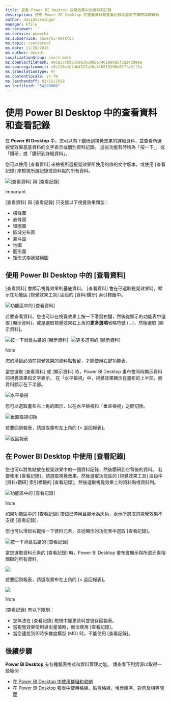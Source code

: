 ```yaml
---
title: 查看 Power BI Desktop 視覺效果中的資料和記錄
description: 使用 Power BI Desktop 的查看資料和查看記錄功能向下鑽研詳細資料
author: davidiseminger
manager: kfile
ms.reviewer: ''
ms.service: powerbi
ms.subservice: powerbi-desktop
ms.topic: conceptual
ms.date: 11/28/2018
ms.author: davidi
LocalizationGroup: Learn more
ms.openlocfilehash: 495a33cbb8359a366008b7401988a5f2a24d09ee
ms.sourcegitcommit: c8c126c1b2ab4527a16a4fb8f5208e0f7fa5ff5a
ms.translationtype: HT
ms.contentlocale: zh-TW
ms.lasthandoff: 01/15/2019
ms.locfileid: "54289000"
---
```

# <a name="use-see-data-and-see-records-in-power-bi-desktop"></a>使用 Power BI Desktop 中的查看資料和查看記錄
在 **Power BI Desktop** 中，您可以向下鑽研到視覺效果的詳細資料，並查看所選視覺效果基底資料的文字表示或個別資料記錄。 這些功能有時稱為「按一下」，或「鑽研」或「鑽研到詳細資料」。

您可以使用 [查看資料] 來檢視所選視覺效果所使用的值的文字版本，或使用 [查看記錄] 來檢視所選記錄或資料點的所有資料。 

![[查看資料] 與 [查看記錄]](media/desktop-see-data-see-records/see-data-record.png)

>[!IMPORTANT]
>[查看資料] 與 [查看記錄] 只支援以下視覺效果類型：
>  - 橫條圖
>  - 直條圖
>  - 環圈圖
>  - 區域分布圖
>  - 漏斗圖
>  - 地圖
>  - 圓形圖
>  - 矩形式樹狀結構圖

## <a name="use-see-data-in-power-bi-desktop"></a>使用 Power BI Desktop 中的 [查看資料]

[查看資料] 會顯示視覺效果的基底資料。 [查看資料] 會在已選取視覺效果時，顯示在功能區 [視覺效果工具] 區段的 [資料/鑽研] 索引標籤中。

![功能區中的 [查看資料]](media/desktop-see-data-see-records/see-data1.png)

若要查看資料，您也可以在視覺效果上按一下滑鼠右鍵，然後從顯示的功能表中選取 [顯示資料]，或是選取視覺效果右上角的**更多選項**省略符號 (...)，然後選取 [顯示資料]。

![按一下滑鼠右鍵的 [顯示資料]](media/desktop-see-data-see-records/see-data2.png)&nbsp;&nbsp;![更多選項的 [顯示資料]](media/desktop-see-data-see-records/see-data3.png)

> [!NOTE]
> 您的滑鼠必須在視覺效果的資料點暫留，才能使用右鍵功能表。

當您選取 [查看資料] 或 [顯示資料] 時，Power BI Desktop 畫布會同時顯示資料的視覺效果和文字表示。 在「水平檢視」中，視覺效果顯示在畫布的上半部，而資料顯示在下半部。 

![水平檢視](media/desktop-see-data-see-records/see-data4a.png)

您可以選取畫布右上角的圖示，以在水平檢視和「垂直檢視」之間切換。

![垂直檢視切換](media/desktop-see-data-see-records/see-data4.png)

若要回到報表，請選取畫布左上角的 [< 返回報表]。

![返回報表](media/desktop-see-data-see-records/see-data5.png)

## <a name="use-see-records-in-power-bi-desktop"></a>在 Power BI Desktop 中使用 [查看記錄]

您也可以將焦點放在視覺效果中的一個資料記錄，然後鑽研到它背後的資料。 若要使用 [查看記錄]，請選取視覺效果，然後選取功能區的 [視覺效果工具] 區段中 [資料/鑽研] 索引標籤的 [查看記錄]，然後選取視覺效果上的資料點或資料列。 

![功能區中的 [查看記錄]](media/desktop-see-data-see-records/see-record1.png)

> [!NOTE]
> 如果功能區中的 [查看記錄] 按鈕已停用且顯示為灰色，表示所選取的視覺效果不支援 [查看記錄]。

您也可以滑鼠右鍵按一下資料元素，並從顯示的功能表中選取 [查看記錄]。

![按一下滑鼠右鍵的 [查看記錄]](media/desktop-see-data-see-records/see-record2.png)

當您選取資料元素的 [查看記錄] 時，Power BI Desktop 畫布會顯示與所選元素相關聯的所有資料。 

![](media/desktop-see-data-see-records/see-record3.png)

若要回到報表，請選取畫布左上角的 [< 返回報表]。

![](media/desktop-see-data-see-records/see-record4.png)

> [!NOTE]
>[查看記錄] 有以下限制：
> - 您無法在 [查看記錄] 檢視中變更資料並儲存回報表。
> - 當視覺效果使用導出量值時，無法使用 [查看記錄]。
> - 當您連接到即時多維度模型 (MD) 時，不能使用 [查看記錄]。

## <a name="next-steps"></a>後續步驟
**Power BI Desktop** 有各種報表格式和資料管理功能。 請查看下列資源以取得一些範例︰

* [在 Power BI Desktop 中使用群組和收納](desktop-grouping-and-binning.md)
* [在 Power BI Desktop 報表中使用格線、貼齊格線、堆疊順序、對齊及相等間距](desktop-gridlines-snap-to-grid.md)

